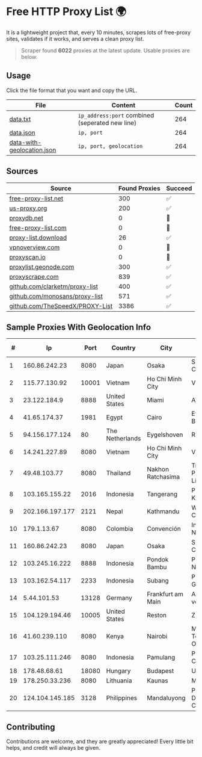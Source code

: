 
# Free HTTP Proxy List 🌍

It is a lightweight project that, every 10 minutes, scrapes lots of free-proxy sites, validates if it works, and serves a clean proxy list.


> Scraper found **6022** proxies at the latest update. Usable proxies are below.

## Usage

Click the file format that you want and copy the URL.


|File|Content|Count|
|----|-------|-----|
|[data.txt](https://raw.githubusercontent.com/themiralay/Proxy-List-World/master/data.txt)|`ip_address:port` combined (seperated new line)|264|
|[data.json](https://raw.githubusercontent.com/themiralay/Proxy-List-World/master/data.json)|`ip, port`|264|
|[data-with-geolocation.json](https://raw.githubusercontent.com/themiralay/Proxy-List-World/master/data-with-geolocation.json)|`ip, port, geolocation`|264|

## Sources

|Source|Found Proxies|Succeed|
|------|-------------|-------|
|[free-proxy-list.net](https://free-proxy-list.net)|300|✅|
|[us-proxy.org](https://www.us-proxy.org)|200|✅|
|[proxydb.net](http://proxydb.net)|0|🚫|
|[free-proxy-list.com](https://free-proxy-list.com/?page=&port=&type%5B%5D=http&type%5B%5D=https&up_time=0&search=Search)|0|🚫|
|[proxy-list.download](https://www.proxy-list.download/HTTP)|26|✅|
|[vpnoverview.com](https://vpnoverview.com/privacy/anonymous-browsing/free-proxy-servers)|0|🚫|
|[proxyscan.io](https://www.proxyscan.io)|0|🚫|
|[proxylist.geonode.com](https://proxylist.geonode.com/api/proxy-list?limit=300&page=1&sort_by=lastChecked&sort_type=desc&protocols=http,https)|300|✅|
|[proxyscrape.com](https://api.proxyscrape.com/v2/?request=displayproxies&protocol=http&timeout=10000&country=all&ssl=all&anonymity=all)|839|✅|
|[github.com/clarketm/proxy-list](https://raw.githubusercontent.com/clarketm/proxy-list/master/proxy-list-raw.txt)|400|✅|
|[github.com/monosans/proxy-list](https://raw.githubusercontent.com/monosans/proxy-list/main/proxies/http.txt)|571|✅|
|[github.com/TheSpeedX/PROXY-List](https://raw.githubusercontent.com/TheSpeedX/PROXY-List/master/http.txt)|3386|✅|


## Sample Proxies With Geolocation Info

|#|Ip|Port|Country|City|Internet Service Provider|
|-|--|----|-------|----|-------------------------|
|1|160.86.242.23|8080|Japan|Osaka|Sony Network Communications Inc|
|2|115.77.130.92|10001|Vietnam|Ho Chi Minh City|Viettel Group|
|3|23.122.184.9|8888|United States|Miami|AT&T Services, Inc.|
|4|41.65.174.37|1981|Egypt|Cairo|Etisalat Misr Mobile BB|
|5|94.156.177.124|80|The Netherlands|Eygelshoven|Railnet LLC|
|6|14.241.227.89|8080|Vietnam|Ho Chi Minh City|VNPT|
|7|49.48.103.77|8080|Thailand|Nakhon Ratchasima|Triple T Broadband Public Company Limited|
|8|103.165.155.22|2016|Indonesia|Tangerang|PT Jaringan Keluarga Bersama|
|9|202.166.197.177|2121|Nepal|Kathmandu|WorldLink Communications|
|10|179.1.13.67|8080|Colombia|Convención|InterNexa Global Network|
|11|160.86.242.23|8080|Japan|Osaka|Sony Network Communications Inc|
|12|103.245.16.222|8888|Indonesia|Pondok Bambu|PT Quantum Tera Network|
|13|103.162.54.117|2233|Indonesia|Subang|PT Pratama Asia Globalindo|
|14|5.44.101.53|13128|Germany|Frankfurt am Main|Alvotech GmbH via velia.net|
|15|104.129.194.46|10005|United States|Reston|ZSCALER, INC.|
|16|41.60.239.110|8080|Kenya|Nairobi|Maintainer Liquid Telecommunications Operations Limited|
|17|103.25.111.246|8080|Indonesia|Pamulang|PT. Indonesia Comnet Plus|
|18|178.48.68.61|18080|Hungary|Budapest|UPC|
|19|178.250.33.236|8080|Lithuania|Kaunas|MIKROVISATA|
|20|124.104.145.185|3128|Philippines|Mandaluyong|Philippine Long Distance Telephone Co.|



## Contributing

Contributions are welcome, and they are greatly appreciated! Every
little bit helps, and credit will always be given.


